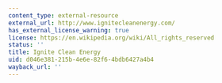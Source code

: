 ```yaml
---
content_type: external-resource
external_url: http://www.ignitecleanenergy.com/
has_external_license_warning: true
license: https://en.wikipedia.org/wiki/All_rights_reserved
status: ''
title: Ignite Clean Energy
uid: d046e381-215b-4e6e-82f6-4bdb6427a4b4
wayback_url: ''
---
```

